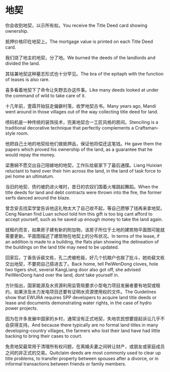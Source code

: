 # 地契

<p><span class="chinese">你会收到地契，以示所有权。</span><span class="english">You receive the Title Deed card showing ownership.</span></p>

<p><span class="chinese">抵押价格印在地契上。</span><span class="english">The mortgage value is printed on each Title Deed card.</span></p>

<p><span class="chinese">我们烧了地主的地契，分了地。</span><span class="english">We burned the deeds of the landlords and divided the land.</span></p>

<p><span class="chinese">其铭兼地契这种墓志形式也十分罕见。</span><span class="english">The bra of the epitaph with the function of leases is also rare.</span></p>

<p><span class="chinese">喜多看着地契下了命令让失野去办这件事。</span><span class="english">Like many deeds looked at under the command of wild to take care of it.</span></p>

<p><span class="chinese">十几年前，壹霖开始狂走偏僻村落，收罗地契古书。</span><span class="english">Many years ago, Mandi went around in those villages out of the way collecting title deed for land.</span></p>

<p><span class="chinese">喷码机是一种传统的装饰技术，完美地契合一工匠风格的房间。</span><span class="english">Stenciling is a traditional decorative technique that perfectly complements a Craftsman-style room.</span></p>

<p><span class="chinese">他把自己土地的地契给他们做抵押品，保证他将偿还这笔钱。</span><span class="english">He gave them the papers which proved his ownership of the land, as a guarantee that he would repay the money.</span></p>

<p><span class="chinese">梁惠娴不愿交出自己陪嫁地的地契，工作队给裴家下了最后通牒。</span><span class="english">Liang Huixian reluctant to hand over their him across the land, in the land of task force to pei home an ultimatum.</span></p>

<p><span class="chinese">当旧的地契、债约被扔进火堆时，昔日的农奴们围着火堆跳起舞蹈。</span><span class="english">When the title deeds for land and debt contracts were thrown into the fire, the former serfs danced around the blaze.</span></p>

<p><span class="chinese">曾念安去找栾学堂告诉他这礼物太大了自己收不起，等自己攒够了钱再来拿地契。</span><span class="english">Ceng Nianan find Luan school told him this gift is too big cant afford to accept yourself, such as he saved up enough money to take the land again.</span></p>

<p><span class="chinese">就租约而言，如果房子建有新的附加物，该房子所位于土地的建筑物平面图可能就需要更新。平面图描述了建筑物在地契上的分布状况。</span><span class="english">In terms of the lease, if an addition is made to a building, the flats plan showing the delineation of the buildings on the land title may need to be updated.</span></p>

<p><span class="chinese">回家后，丁香告诉裴文栋，孔二虎被枪毙，好几个抗粮户也挨了批斗，她劝裴文栋交出地契，不要把自己搭进去了。</span><span class="english">Back home, tell PeiWenDong cloves, hole two tigers shot, several KangLiang door also got off, she advised PeiWenDong hand over the land, dont take yourself in.</span></p>

<p><span class="chinese">方针指出，国家能源及水资源利用监管局要求小型电力项目发展者要有地契或租约，如果涉及水力发电项目还要有证明水资源使用权的文件。</span><span class="english">The Guidelines show that EWURA requires SPP developers to acquire land title deeds or lease and documents demonstrating water rights, in the case of hydro power projects.</span></p>

<p><span class="chinese">因为在许多发展中国家的乡村，通常没有正式地契，失地农民想要提起诉讼几乎不会获得支持。</span><span class="english">And because there typically are no formal land titles in many developing-country villages, the farmers who lost their land have had little backing to bring their cases to court.</span></p>

<p><span class="chinese">免责地契最常用于清理所有权问题，在离婚夫妻之间转让财产，或朋友或家庭成员之间的非正式的交易。</span><span class="english">Quitclaim deeds are most commonly used to clear up title problems, to transfer property between spouses after a divorce, or in informal transactions between friends or family members.</span></p>

